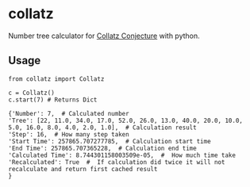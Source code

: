 # collatz
Number tree calculator for [Collatz Conjecture](https://en.wikipedia.org/wiki/Collatz_conjecture) with python.

## Usage

```
from collatz import Collatz

c = Collatz()
c.start(7) # Returns Dict

{'Number': 7,  # Calculated number
'Tree': [22, 11.0, 34.0, 17.0, 52.0, 26.0, 13.0, 40.0, 20.0, 10.0, 5.0, 16.0, 8.0, 4.0, 2.0, 1.0],  # Calculation result
'Step': 16,  # How many step taken
'Start Time': 257865.707277785,  # Calculation start time
'End Time': 257865.707365228,  # Calculation end time
'Calculated Time': 8.744301158003509e-05,  #  How much time take
'Recalculated': True  #  If calculation did twice it will not recalculate and return first cached result
}
```